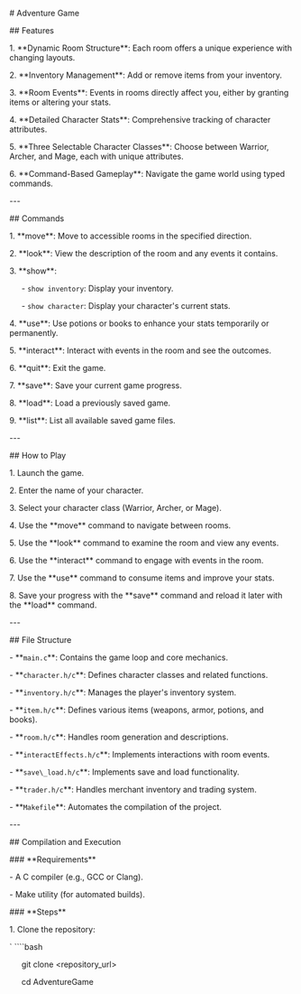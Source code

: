 \# Adventure Game

\## Features

1\. \*\*Dynamic Room Structure\*\*: Each room offers a unique experience with changing layouts.

2\. \*\*Inventory Management\*\*: Add or remove items from your inventory.

3\. \*\*Room Events\*\*: Events in rooms directly affect you, either by granting items or altering your stats.

4\. \*\*Detailed Character Stats\*\*: Comprehensive tracking of character attributes.

5\. \*\*Three Selectable Character Classes\*\*: Choose between Warrior, Archer, and Mage, each with unique attributes.

6\. \*\*Command-Based Gameplay\*\*: Navigate the game world using typed commands.

\---

\## Commands

1\. \*\*move\*\*: Move to accessible rooms in the specified direction.

2\. \*\*look\*\*: View the description of the room and any events it contains.

3\. \*\*show\*\*:

`   `- `show inventory`: Display your inventory.

`   `- `show character`: Display your character's current stats.

4\. \*\*use\*\*: Use potions or books to enhance your stats temporarily or permanently.

5\. \*\*interact\*\*: Interact with events in the room and see the outcomes.

6\. \*\*quit\*\*: Exit the game.

7\. \*\*save\*\*: Save your current game progress.

8\. \*\*load\*\*: Load a previously saved game.

9\. \*\*list\*\*: List all available saved game files.

\---

\## How to Play

1\. Launch the game.

2\. Enter the name of your character.

3\. Select your character class (Warrior, Archer, or Mage).

4\. Use the \*\*move\*\* command to navigate between rooms.

5\. Use the \*\*look\*\* command to examine the room and view any events.

6\. Use the \*\*interact\*\* command to engage with events in the room.

7\. Use the \*\*use\*\* command to consume items and improve your stats.

8\. Save your progress with the \*\*save\*\* command and reload it later with the \*\*load\*\* command.

\---

\## File Structure

\- \*\*`main.c`\*\*: Contains the game loop and core mechanics.

\- \*\*`character.h/c`\*\*: Defines character classes and related functions.

\- \*\*`inventory.h/c`\*\*: Manages the player's inventory system.

\- \*\*`item.h/c`\*\*: Defines various items (weapons, armor, potions, and books).

\- \*\*`room.h/c`\*\*: Handles room generation and descriptions.

\- \*\*`interactEffects.h/c`\*\*: Implements interactions with room events.

\- \*\*`save\_load.h/c`\*\*: Implements save and load functionality.

\- \*\*`trader.h/c`\*\*: Handles merchant inventory and trading system.

\- \*\*`Makefile`\*\*: Automates the compilation of the project.

\---

\## Compilation and Execution

\### \*\*Requirements\*\*

\- A C compiler (e.g., GCC or Clang).

\- Make utility (for automated builds).

\### \*\*Steps\*\*

1\. Clone the repository:

`   ````bash

`   `git clone <repository\_url>

`   `cd AdventureGame

